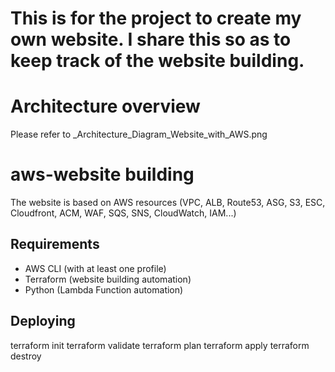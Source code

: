 # This is for the project to create my own website. I share this so as to keep track of the website building.

# Architecture overview

Please refer to _Architecture_Diagram_Website_with_AWS.png

# aws-website building

The website is based on AWS resources (VPC, ALB, Route53, ASG, S3, ESC, Cloudfront, ACM, WAF, SQS, SNS, CloudWatch, IAM...)

## Requirements

* AWS CLI (with at least one profile)
* Terraform (website building automation)
* Python (Lambda Function automation)

## Deploying

terraform init
terraform validate
terraform plan
terraform apply
terraform destroy
